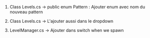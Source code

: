 1. Class Levels.cs ->
public enum Pattern : Ajouter enum avec nom du nouveau pattern

2. Class Levels.cs ->
L'ajouter aussi dans le dropdown

3. LevelManager.cs -> 
Ajouter dans switch when we spawn
